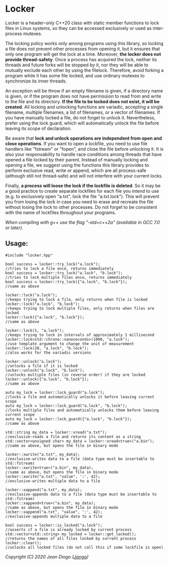 # Locker

Locker is a header-only C++20 class with static member functions to lock files in Linux systems, so they can be accessed exclusively or used as inter-process mutexes.

The locking policy works only among programs using this library, so locking a file does not prevent other processes from opening it, but it ensures that only one program will get the lock at a time. Moreover, **the locker does not provide thread-safety**. Once a process has acquired the lock, neither its threads and future forks will be stopped by it, nor they will be able to mutually exclude each other by using the filelock. Therefore, avoid forking a program while it has some file locked, and use ordinary mutexes to synchronize its inner threads.

An exception will be throw if an empty filename is given, if a directory name is given, or if the program does not have permission to read from and write to the file and its directory. **If the file to be locked does not exist, it will be created**. All locking and unlocking functions are variadic, accepting a single filename, multiple filenames, a list of filenames, or a vector of filenames. If you have manually locked a file, do not forget to unlock it. Nevertheless, prefer using the lock guard, which will automatically unlock the file before leaving its scope of declaration.

Be aware that **lock and unlock operations are independent from open and close operations**. If you want to open a lockfile, you need to use file handlers like "fstream" or "fopen", and close the file before unlocking it. It is also your responsability to handle race conditions among threads that have opened a file locked by their parent. Instead of manually locking and opening a file, we suggest using the functions this library provides to perform exclusive read, write or append, which are all process-safe (although still not thread-safe) and will not interfere with your current locks.

Finally, **a process will loose the lock if the lockfile is deleted**. So it may be a good practice to create separate lockfiles for each file you intend to use (e.g. to exclusively open "a.txt", lock the file "a.txt.lock"). This will prevent you from losing the lock in case you need to erase and recreate the file without losing the lock to other processes. Do not forget to be consistent with the name of lockfiles throughout your programs.

*When compiling with g++ use the flag "-std=c++2a" (available in GCC 7.0 or later).*

## Usage:

	#include "locker.hpp"
	
	bool success = locker::try_lock("a.lock");                         //tries to lock a file once, returns immediately
	bool success = locker::try_lock("a.lock", "b.lock");               //tries to lock multiple files once, returns immediately
	bool success = locker::try_lock({"a.lock", "b.lock"});             //same as above
	
	locker::lock("a.lock");                                            //keeps trying to lock a file, only returns when file is locked
	locker::lock("a.lock", "b.lock");                                  //keeps trying to lock multiple files, only returns when files are locked
	locker::lock({"a.lock", "b.lock"});                                //same as above
	
	locker::lock(1, "a.lock");                                         //keeps trying to lock in intervals of approximately 1 millisecond
	locker::lock<std::chrono::nanoseconds>(1000, "a.lock");            //use template argument to change the unit of measurement
	locker::lock(20, "a.lock", "b.lock");                              //also works for the variadic versions
	
	locker::unlock("a.lock");                                          //unlocks a file if it is locked
	locker::unlock("a.lock", "b.lock");                                //unlocks multiple files (in reverse order) if they are locked
	locker::unlock({"a.lock", "b.lock"});                              //same as above
	
	auto my_lock = locker::lock_guard("a.lock");                       //locks a file and automatically unlocks it before leaving current scope
	auto my_lock = locker::lock_guard("a.lock", "b.lock");             //locks multiple files and automatically unlocks them before leaving current scope
	auto my_lock = locker::lock_guard({"a.lock", "b.lock"});           //same as above
	
	std::string my_data = locker::xread("a.txt");                      //exclusive-reads a file and returns its content as a string
	std::vector<unsigned char> my_data = locker::xread<true>("a.bin"); //same as above, but opens the file in binary mode
	
	locker::xwrite("a.txt", my_data);                                  //exclusive-writes data to a file (data type must be insertable to std::fstream)
	locker::xwrite<true>("a.bin", my_data);                            //same as above, but opens the file in binary mode
	locker::xwrite("a.txt", "value", ':', 42);                         //exclusive-writes multiple data to a file
	
	locker::xappend("a.txt", my_data);                                 //exclusive-appends data to a file (data type must be insertable to std::fstream)
	locker::xappend<true>("a.bin", my_data);                           //same as above, but opens the file in binary mode
	locker::xappend("a.txt", "value", ':', 42);                        //exclusive-appends multiple data to a file
	
	bool success = locker::is_locked("a.lock");                        //asserts if a file is already locked by current process
	std::vector<std::string> my_locked = locker::get_locked();         //returns the names of all files locked by current process
	locker::clear();                                                   //unlocks all locked files (do not call this if some lockfile is open)

*Copyright (C) 2020 Jean Diogo ([Jango](mailto:jeandiogo@gmail.com))*
